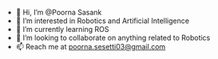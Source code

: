 - 👋 Hi, I’m @Poorna Sasank
- 👀 I’m interested in Robotics and Artificial Intelligence
- 🌱 I’m currently learning ROS
- 💞️ I’m looking to collaborate on anything related to Robotics
- 📫 Reach me at poorna.sesetti03@gmail.com

<!---
Poorna-Sasank/Poorna-Sasank is a ✨ special ✨ repository because its `README.md` (this file) appears on your GitHub profile.
You can click the Preview link to take a look at your changes.
--->
